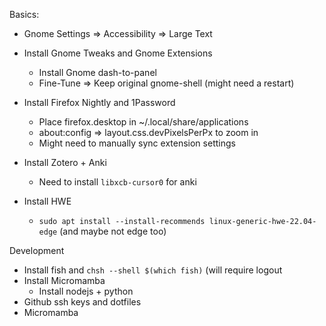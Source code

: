 Basics:
* Gnome Settings => Accessibility => Large Text
* Install Gnome Tweaks and Gnome Extensions
    * Install Gnome dash-to-panel
    * Fine-Tune => Keep original gnome-shell (might need a restart)
* Install Firefox Nightly and 1Password 
    * Place firefox.desktop in ~/.local/share/applications
    * about:config => layout.css.devPixelsPerPx to zoom in
    * Might need to manually sync extension settings
* Install Zotero + Anki
  * Need to install `libxcb-cursor0` for anki

* Install HWE
  * `sudo apt install --install-recommends linux-generic-hwe-22.04-edge` (and maybe not edge too)

Development
* Install fish and `chsh --shell $(which fish)` (will require logout
* Install Micromamba
  * Install nodejs + python
* Github ssh keys and dotfiles
* Micromamba
